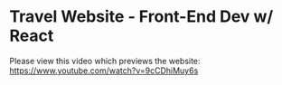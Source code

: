 # Travel Website - Front-End Dev w/ React
Please view this video which previews the website: 
https://www.youtube.com/watch?v=9cCDhiMuy6s
